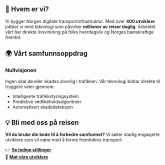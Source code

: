 ## 🌟 Hvem er vi?

Vi bygger Norges digitale transportinfrastruktur. Med over **400 utviklere** jobber vi med teknologi som påvirker **millioner av reiser daglig**. Arbeidet vårt har direkte innvirkning på folks hverdagsliv og Norges bærekraftige fremtid.

## 🌍 Vårt samfunnsoppdrag

### Nullvisjonen
Ingen skal dø eller skades alvorlig i trafikken. Vår teknologi bidrar direkte til tryggere veier gjennom:
- Intelligente trafikkstyringsystem
- Prediktive vedlikeholdsalgoritmer  
- Automatisert skadedeteksjon

## 💡 Bli med oss på reisen

**Vil du bruke din kode til å forbedre samfunnet?** Vi søker stadig engasjerte utviklere som vil være med å forme fremtidens transport.

👉 **[Se ledige stillinger](https://www.vegvesen.no/om-oss/jobb/ledige-stillinger/)**  
👥 **[Møt våre utviklere](https://www.vegvesen.no/om-oss/jobb/medarbeiderne-vare-forteller/)**
